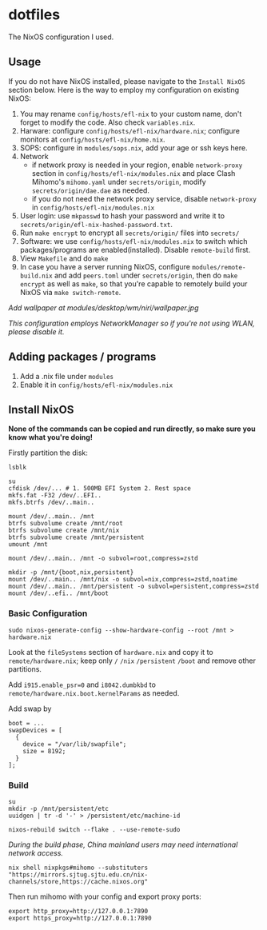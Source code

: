 # dotfiles

The NixOS configuration I used.

## Usage
If you do not have NixOS installed, please navigate to the `Install NixOS` section below. Here is the way to employ my configuration on existing NixOS:

1. You may rename `config/hosts/efl-nix` to your custom name, don't forget to modify the code. Also check `variables.nix`.
2. Harware: configure `config/hosts/efl-nix/hardware.nix`; configure monitors at `config/hosts/efl-nix/home.nix`.
3. SOPS: configure in `modules/sops.nix`, add your age or ssh keys here.
4. Network
    - if network proxy is needed in your region, enable `network-proxy` section in `config/hosts/efl-nix/modules.nix` and place Clash Mihomo's `mihomo.yaml` under `secrets/origin`, modify `secrets/origin/dae.dae` as needed.
    - if you do not need the network proxy service, disable `network-proxy` in `config/hosts/efl-nix/modules.nix`
5. User login: use `mkpasswd` to hash your password and write it to `secrets/origin/efl-nix-hashed-password.txt`.
6. Run `make encrypt` to encrypt all `secrets/origin/` files into `secrets/`
7. Software: we use `config/hosts/efl-nix/modules.nix` to switch which packages/programs are enabled(installed). Disable `remote-build` first.
8. View `Makefile` and do `make`
9. In case you have a server running NixOS, configure `modules/remote-build.nix` and add `peers.toml` under `secrets/origin`, then do `make encrypt` as well as `make`, so that you're capable to remotely build your NixOS via `make switch-remote`.

*Add wallpaper at modules/desktop/wm/niri/wallpaper.jpg*

*This configuration employs NetworkManager so if you're not using WLAN, please disable it.*

## Adding packages / programs

1. Add a .nix file under `modules`
2. Enable it in `config/hosts/efl-nix/modules.nix`

## Install NixOS

**None of the commands can be copied and run directly, so make sure you know what you're doing!**

Firstly partition the disk:

```shell
lsblk

su
cfdisk /dev/... # 1. 500MB EFI System 2. Rest space
mkfs.fat -F32 /dev/..EFI..
mkfs.btrfs /dev/..main..

mount /dev/..main.. /mnt
btrfs subvolume create /mnt/root
btrfs subvolume create /mnt/nix
btrfs subvolume create /mnt/persistent
umount /mnt

mount /dev/..main.. /mnt -o subvol=root,compress=zstd

mkdir -p /mnt/{boot,nix,persistent}
mount /dev/..main.. /mnt/nix -o subvol=nix,compress=zstd,noatime
mount /dev/..main.. /mnt/persistent -o subvol=persistent,compress=zstd
mount /dev/..efi.. /mnt/boot
```

### Basic Configuration

```shell
sudo nixos-generate-config --show-hardware-config --root /mnt > hardware.nix
```

Look at the `fileSystems` section of `hardware.nix` and copy it to `remote/hardware.nix`; keep only `/` `/nix` `/persistent` `/boot` and remove other partitions.

Add `i915.enable_psr=0` and `i8042.dumbkbd` to `remote/hardware.nix.boot.kernelParams` as needed.

Add swap by

```shell
boot = ...
swapDevices = [
  {
    device = "/var/lib/swapfile";
    size = 8192;
  }
];
```

### Build

```shell
su
mkdir -p /mnt/persistent/etc
uuidgen | tr -d '-' > /persistent/etc/machine-id
```

```shell
nixos-rebuild switch --flake . --use-remote-sudo
```

*During the build phase, China mainland users may need international network access.*
```shell
nix shell nixpkgs#mihomo --substituters "https://mirrors.sjtug.sjtu.edu.cn/nix-channels/store,https://cache.nixos.org"
```
Then run mihomo with your config and export proxy ports:
```shell
export http_proxy=http://127.0.0.1:7890
export https_proxy=http://127.0.0.1:7890
```
